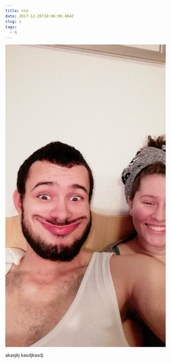```yaml
---
title: nid
date: 2017-12-26T18:06:00.404Z
slug: s
tags:
  - q
---
```

![sad](/static/images/25991457_1531525636931333_2091132400_o.jpg)

akasjkj kasdjkasdj
